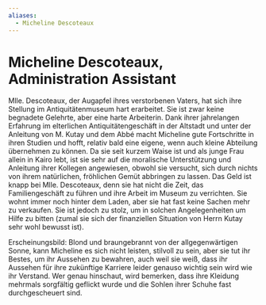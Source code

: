 ```yaml
---
aliases:
  - Micheline Descoteaux
---
```

# Micheline Descoteaux, Administration Assistant

Mlle. Descoteaux, der Augapfel ihres verstorbenen Vaters, hat sich ihre Stellung im Antiquitätenmuseum hart erarbeitet. Sie ist zwar keine begnadete Gelehrte, aber eine harte Arbeiterin. Dank ihrer jahrelangen Erfahrung im elterlichen Antiquitätengeschäft in der Altstadt und unter der Anleitung von M. Kutay und dem Abbé macht Micheline gute Fortschritte in ihren Studien und hofft, relativ bald eine eigene, wenn auch kleine Abteilung übernehmen zu können. Da sie seit kurzem Waise ist und als junge Frau allein in Kairo lebt, ist sie sehr auf die moralische Unterstützung und Anleitung ihrer Kollegen angewiesen, obwohl sie versucht, sich durch nichts von ihrem natürlichen, fröhlichen Gemüt abbringen zu lassen. Das Geld ist knapp bei Mlle. Descoteaux, denn sie hat nicht die Zeit, das Familiengeschäft zu führen und ihre Arbeit im Museum zu verrichten. Sie wohnt immer noch hinter dem Laden, aber sie hat fast keine Sachen mehr zu verkaufen. Sie ist jedoch zu stolz, um in solchen Angelegenheiten um Hilfe zu bitten (zumal sie sich der finanziellen Situation von Herrn Kutay sehr wohl bewusst ist).

Erscheinungsbild: Blond und braungebrannt von der allgegenwärtigen Sonne, kann Micheline es sich nicht leisten, stilvoll zu sein, aber sie tut ihr Bestes, um ihr Aussehen zu bewahren, auch weil sie weiß, dass ihr Aussehen für ihre zukünftige Karriere leider genauso wichtig sein wird wie ihr Verstand. Wer genau hinschaut, wird bemerken, dass ihre Kleidung mehrmals sorgfältig geflickt wurde und die Sohlen ihrer Schuhe fast durchgescheuert sind.